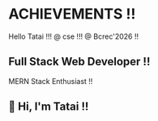 # ACHIEVEMENTS !!
Hello Tatai !!!
@ cse !!!
@ Bcrec'2026 !!
<!DOCTYPE html>

## Full Stack Web Developer !!
MERN Stack Enthusiast !!

## 👋 Hi, I'm Tatai !!
